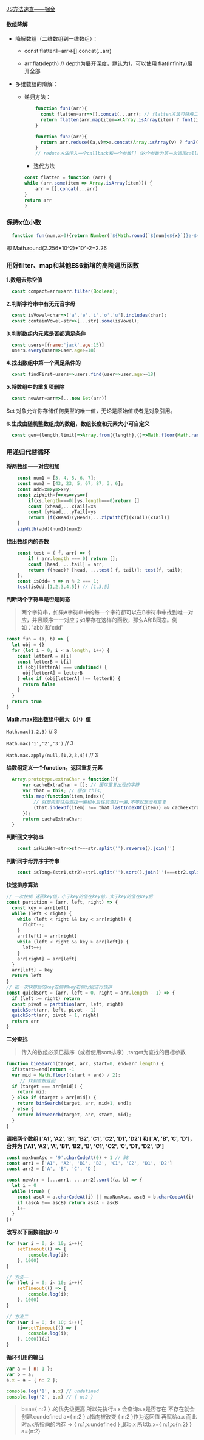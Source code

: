 [JS方法速查——掘金](https://juejin.im/post/5d0e3e27f265da1b7f298815)
#### 数组降解

* 降解数组（二维数组到一维数组）：

	* const flatten1=arr=>[].concat(...arr)

  * arr.flat(depth) // depth为展开深度，默认为1，可以使用 flat(Infinity)展开全部

* 多维数组的降解：
  * 递归方法：
    ```js
        function fun1(arr){
          const flatten=arr=>[].concat(...arr); // flatten方法可降解二维数组为一维数组
          return flatten(arr.map(item=>(Array.isArray(item) ? fun1(item) : item)))
        }

        function fun2(arr){
          return arr.reduce((a,v)=>a.concat(Array.isArray(v) ? fun2(v) : v), [])
        } 
        // reduce方法传入一个callback和一个参数[]（这个参数为第一次调用callback时初始值a的值）,如果没有传入初始值，初始值为数组第一个元素，并从第二个参数开始遍历
    ```
    * 迭代方法
    ```js
    const flatten = function (arr) {
    while (arr.some(item => Array.isArray(item))) {
        arr = [].concat(...arr)
    }
    return arr
    }
    ```
### 保持x位小数

  ```js
    function fun(num,x=0){return Number(`${Math.round(`${num}e${x}`)}e-${x}`)}
  ```
即 Math.round(2.256\*10^2)*10^-2=2.26

### 用好filter、map和其他ES6新增的高阶遍历函数

**1.数组去除空值**
```js
  const compact=arr=>arr.filter(Boolean);
```
**2.判断字符串中有无元音字母**
```js
  const isVowel=char=>['a','e','i','o','u'].includes(char);
  const containVowel=str=>[...str].some(isVowel);
```
**3.判断数组内元素是否都满足条件**
```js
  const users=[{name:'jack',age:15}]
  users.every(user=>user.age>=18)
```
**4.找出数组中第一个满足条件的**
```js
  const findFirst=users=>users.find(user=>user.age>=18)
```
**5.将数组中的重复项删除**
```js
  const newArr=arr=>[...new Set(arr)]
```
Set 对象允许你存储任何类型的唯一值，无论是原始值或者是对象引用。

**6.生成由随机整数组成的数组，数组长度和元素大小可自定义**
```js
  const gen=(length,limit)=>Array.from({length},()=>Math.floor(Math.random()*limit))
```
### 用递归代替循环

**将两数组一一对应相加**
```js
	const num1 = [3, 4, 5, 6, 7];
	const num2 = [43, 23, 5, 67, 87, 3, 6];
	const add=x=>y=>x+y;
	const zipWith=f=>xs=>ys=>{
		if(xs.length===0||ys.length===0)return []
		const [xhead,...xTail]=xs
		const [yHead,...yTail]=ys
		return [f(xHead)(yHead),...zipWith(f)(xTail)(xTail)]
	}
	zipWith(add)(num1)(num2)
```
**找出数组内的奇数**
```js
	const test = ( f, arr) => {
  		if ( arr.length === 0) return [];
  		const [head, ...tail] = arr;
  		return f(head)? [head, ...test( f, tail)]: test(f, tail);
	};
	const isOdd= n => n % 2 === 1;
	test(isOdd,[1,2,3,4,5]) // [1,3,5]
```

**判断两个字符串是否是同态**
>两个字符串，如果A字符串中的每一个字符都可以在B字符串中找到唯一对应，并且顺序一一对应；如果存在这样的函数，那么A和B同态。例如：'abb'和'cdd'
```js
const fun = (a, b) => {
  let obj = {}
  for (let i = 0; i < a.length; i++) {
    const letterA = a[i]
    const letterB = b[i]
    if (obj[letterA] === undefined) {
      obj[letterA] = letterB
    } else if (obj[letterA] !== letterB) {
      return false
    }
  }
  return true
}
```
**Math.max找出数组中最大（小）值**

`Math.max(1,2,3)` // 3

`Math.max('1','2','3')` // 3

`Math.max.apply(null,[1,2,3,4])`  // 3


**给数组定义一个function，返回重复元素**

```js
  Array.prototype.extraChar = function(){
      var cacheExtraChar = []; // 缓存重复出现的字符
      var that = this; // 缓存 this;
      this.map(function(item,index){
          // 就是向前往后查找一遍和从后往前查找一遍,不等就是没有重复
          (that.indexOf(item) !== that.lastIndexOf(item)) && cacheExtraChar.indexOf(item) === -1 ? cacheExtraChar.push(item) : -1;
      });
      return cacheExtraChar;
  }
```
	
**判断回文字符串**
```js
    const isHuiWen=str=>str===str.split('').reverse().join('')
```
**判断同字母异序字符串**
```js
    const isTong=(str1,str2)=str1.split('').sort().join('')===str2.split('').sort().join('')
```
**快速排序算法**
```js
// 一次快排 返回key值，小于key的值在key前，大于key的值在key后
const partition = (arr, left, right) => {
  const key = arr[left]
  while (left < right) {
    while (left < right && key < arr[right]) {
      right--;
    }
    arr[left] = arr[right]
    while (left < right && key > arr[left]) {
      left++;
    }
    arr[right] = arr[left]
  }
  arr[left] = key
  return left
}
// 把一次快排后的key左侧和key右侧分别进行快排
const quickSort = (arr, left = 0, right = arr.length - 1) => {
  if (left >= right) return
  const pivot = partition(arr, left, right)
  quickSort(arr, left, pivot - 1)
  quickSort(arr, pivot + 1, right)
  return arr
}
```

**二分查找**
> 传入的数组必须已排序（或者使用sort排序）,target为查找的目标参数
```js
function binSearch(target, arr, start=0, end=arr.length) {
  if(start>=end)return -1
  var mid = Math.floor((start + end) / 2);
	 // 找到直接返回
  if (target === arr[mid]) {
    return mid;
  } else if (target > arr[mid]) {
    return binSearch(target, arr, mid+1, end);
  } else {
    return binSearch(target, arr, start, mid);
  }
}
```

**请把两个数组 ['A1', 'A2', 'B1', 'B2', 'C1', 'C2', 'D1', 'D2'] 和 ['A', 'B', 'C', 'D']，合并为 ['A1', 'A2', 'A', 'B1', 'B2', 'B', 'C1', 'C2', 'C', 'D1', 'D2', 'D']**

```js
const maxNumAsc = '9'.charCodeAt(0) + 1 // 58
const arr1 = ['A1', 'A2', 'B1', 'B2', 'C1', 'C2', 'D1', 'D2']
const arr2 = ['A', 'B', 'C', 'D']

const newArr = [...arr1, ...arr2].sort((a, b) => {
  let i = 0
  while (true) {
    const ascA = a.charCodeAt(i) || maxNumAsc, ascB = b.charCodeAt(i) || maxNumAsc
    if (ascA !== ascB) return ascA - ascB
    i++
  }
})
```

**改写以下函数输出0-9**
```js
for (var i = 0; i< 10; i++){
	setTimeout(() => {
		console.log(i);
    }, 1000)
}

// 方法一
for (let i = 0; i< 10; i++){
	setTimeout(() => {
		console.log(i);
    }, 1000)
}

// 方法二
for (var i = 0; i< 10; i++){
	(i=>setTimeout(() => {
		console.log(i);
    }, 1000))(i)
}
```

**循环引用的输出**
```js
var a = { n: 1 };
var b = a;
a.x = a = { n: 2 };

console.log('1', a.x) // undefined
console.log('2', b.x) // { n:2 }
```
> b=a={ n:2 }
  .的优先级更高  所以先执行a.x 会查询a.x是否存在 不存在就会创建x:undefined
  a={ n:2 } a指向被改变 { n:2 }作为返回值 再赋给a.x
  而此时a.x所指向的内存 => { n:1,x:undefined } ,即b.x
  所以b.x={ n:1,x:{n:2} } a={n:2}
